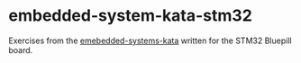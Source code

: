 # embedded-system-kata-stm32

Exercises from the 
[emebedded-systems-kata](https://codeberg.org/cwyant/embedded-system-kata)
written for the STM32 Bluepill board.
